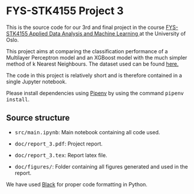 # FYS-STK4155 Project 3
This is the source code for our 3rd and final project in the course [FYS-STK4155 Applied Data Analysis and Machine Learning ](https://www.uio.no/studier/emner/matnat/fys/FYS-STK4155/index-eng.html) at the University of Oslo.

This project aims at comparing the classification performance of a Multilayer Perceptron model and an XGBoost model with the much simpler method of k Nearest Neighbours. The dataset used can be found [here.](http://archive.ics.uci.edu/ml/datasets/MAGIC+Gamma+Telescope)

The code in this project is relatively short and is therefore contained in a single Jupyter notebook.

Please install dependencies using [Pipenv](https://github.com/pypa/pipenv) by using the command <tt>pipenv install</tt>.

## Source structure 

* <tt> src/main.ipynb</tt>: Main notebook containing all code used.

* <tt> doc/report_3.pdf</tt>: Project report.
* <tt> doc/report_3.tex</tt>: Report latex file.
* <tt> doc/figures/</tt>: Folder containing all figures generated and used in the report.

We have used [Black](https://github.com/psf/black) for proper code formatting in Python.
